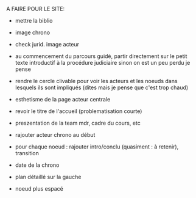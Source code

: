 A FAIRE POUR LE SITE:

- mettre la biblio
- image chrono
- check jurid. image acteur
- au commencement du parcours guidé, partir directement sur le petit texte introductif à la procédure judiciaire sinon on est un peu perdu je pense

- rendre le cercle clivable pour voir les acteurs et les noeuds dans lesquels ils sont impliqués (dites mais je pense que c'est trop chaud)

- esthetisme de la page acteur centrale

- revoir le titre de l'accueil (problematisation courte)

- preszentation de la team mdr, cadre du cours, etc

- rajouter acteur chrono au début

- pour chaque noeud : rajouter intro/conclu (quasiment : à retenir), transition

- date de la chrono

- plan détaillé sur la gauche

- noeud plus espacé
